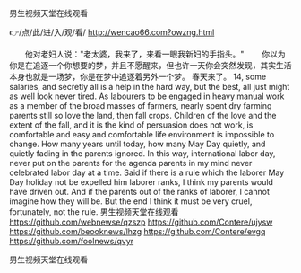
男生视频天堂在线观看




👉/点/此/进/入/观/看/ http://wencao66.com?owzng.html




　　他对老妇人说："老太婆，我来了，来看一眼我新妇的手指头。"
　　你以为你是在追逐一个你想要的梦，并且不愿醒来，但也许一天你会突然发现，其实生活本身也就是一场梦，你是在梦中追逐着另外一个梦。
春天来了。
14, some salaries, and secretly all is a help in the hard way, but the best, all just might as well look never tired.
As labourers to be engaged in heavy manual work as a member of the broad masses of farmers, nearly spent dry farming parents still so love the land, then fall crops.
Children of the love and the extent of the fall, and it is the kind of persuasion does not work, is comfortable and easy and comfortable life environment is impossible to change.
How many years until today, how many May Day quietly, and quietly fading in the parents ignored.
In this way, international labor day, never put on the parents for the agenda parents in my mind never celebrated labor day at a time.
Said if there is a rule which the laborer May Day holiday not be expelled him laborer ranks, I think my parents would have driven out.
And if the parents out of the ranks of laborer, I cannot imagine how they will be.
But the end I think it must be very cruel, fortunately, not the rule.
男生视频天堂在线观看 https://github.com/webnewse/qzszp
https://github.com/Contere/ujysw
https://github.com/beooknews/lhzg
https://github.com/Contere/evgq
https://github.com/foolnews/qvyr





男生视频天堂在线观看

